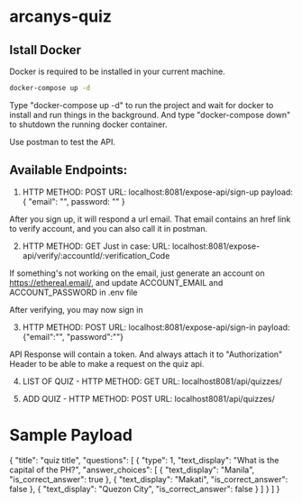 # arcanys-quiz

## Istall Docker
Docker is required to be installed in your current machine.
```bash
docker-compose up -d
```
Type "docker-compose up -d" to run the project and wait for docker to install and run things in the background.
And type "docker-compose down" to shutdown the running docker container.

Use postman to test the API.

## Available Endpoints:

1. HTTP METHOD: POST
URL: localhost:8081/expose-api/sign-up
payload: { "email": "", password: "" }

After you sign up, it will respond a url email. That email contains an href link to verify account, and you can also call it in postman.

2. HTTP METHOD: GET
Just in case: URL: localhost:8081/expose-api/verify/:accountId/:verification_Code

If something's not working on the email, just generate an account on https://ethereal.email/, and update ACCOUNT_EMAIL and ACCOUNT_PASSWORD in .env file


After verifying, you may now sign in

3. HTTP METHOD: POST
URL: localhost:8081/expose-api/sign-in
payload: {"email":"", "password":""}

API Response will contain a token. And always attach it to "Authorization" Header to be able to make a request on the quiz api.




4. LIST OF QUIZ - HTTP METHOD: GET
URL: localhost8081/api/quizzes/

5. ADD QUIZ - HTTP METHOD: POST
URL: localhost8081/api/quizzes/
# Sample Payload

{
    "title": "quiz title",
    "questions": [
        {
            "type": 1,
            "text_display": "What is the capital of the PH?",
            "answer_choices": [
                {
                    "text_display": "Manila",
                    "is_correct_answer": true
                },
                {
                    "text_display": "Makati",
                    "is_correct_answer": false
                },
                {
                    "text_display": "Quezon City",
                    "is_correct_answer": false
                }
            ]
        }
    ]
}